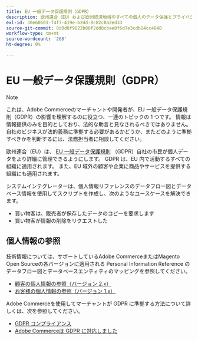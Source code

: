 ```yaml
---
title: EU 一般データ保護規則（GDPR）
description: 欧州連合（EU）および欧州経済地域のすべての個人のデータ保護とプライバシーを規制する法律である一般データ保護規則（GDPR）について説明します。
exl-id: 30e60601-f4f7-419e-b2dd-8c82c8a2ed33
source-git-commit: 8d0d8f9822b88f2dd8cbae8f6d7e3cdb14cc4848
workflow-type: tm+mt
source-wordcount: '268'
ht-degree: 0%

---
```


# EU 一般データ保護規則（GDPR）

>[!NOTE]
>
>これは、Adobe Commerceのマーチャントや開発者が、EU 一般データ保護規則（GDPR）の影響を理解するのに役立つ、一連のトピックの 1 つです。 情報は情報提供のみを目的としており、法的な助言と見なされるべきではありません。 自社のビジネスが法的義務に準拠する必要があるかどうか、またどのように準拠すべきかを判断するには、法務担当者に相談してください。

欧州連合（EU）は、 [EU 一般データ保護規則](https://ec.europa.eu/info/law/law-topic/data-protection_en) （GDPR）自社の市民が個人データをより詳細に管理できるようにします。 GDPR は、EU 内で活動するすべての組織に適用されます。 また、EU 域外の顧客や企業に商品やサービスを提供する組織にも適用されます。

システムインテグレーターは、個人情報リファレンスのデータフロー図とデータベース情報を使用してスクリプトを作成し、次のようなユースケースを解決できます。

- 買い物客は、販売者が保存したデータのコピーを要求します
- 買い物客が情報の削除をリクエストした

## 個人情報の参照

技術情報については、サポートしているAdobe CommerceまたはMagento Open Sourceの各バージョンに適用される Personal Information Reference のデータフロー図とデータベースエンティティのマッピングを参照してください。

- [顧客の個人情報の参照（バージョン 2.x）](data-m2.md)
- [お客様の個人情報の参照（バージョン 1.x）](data-m1.md)

Adobe Commerceを使用してマーチャントが GDPR に準拠する方法について詳しくは、次を参照してください。

- [GDPR コンプライアンス](https://experienceleague.adobe.com/docs/commerce-admin/start/compliance/privacy/compliance-gdpr.html)
- [Adobe Commerceは GDPR に対応しました](https://business.adobe.com/privacy/general-data-protection-regulation.html)
